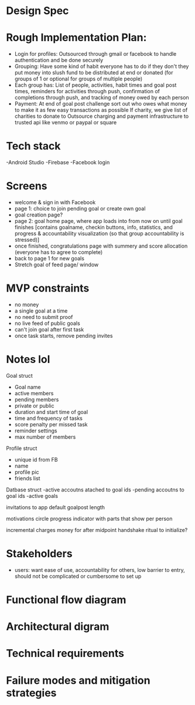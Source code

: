# Design Spec

# Rough Implementation Plan:
- Login for profiles: 
Outsourced through gmail or facebook to handle authentication and be done securely
- Grouping: 
Have some kind of habit everyone has to do if they don't they put money into slush fund to be distributed at end or donated (for groups of 1 or optional for groups of multiple people)
- Each group has:
  List of people, activities, habit times and goal post times, reminders for activities through push, confirmation of completions through push, and tracking of money owed by each person
- Payment:
  At end of goal post challenge sort out who owes what money to make it as few easy transactions as possible
  If charity, we give list of charities to donate to
  Outsource charging and payment infrastructure to trusted api like venmo or paypal or square

 # Tech stack
-Android Studio
-Firebase
-Facebook login

 # Screens
- welcome & sign in with Facebook
- page 1: choice to join pending goal or create own goal
- goal creation page?
- page 2: goal home page, where app loads into from now on until goal finishes [contains goalname, checkin buttons, info, statistics, and progress & accountability visualization (so that group accountability is stressed)]
- once finished, congratulations page with summery and score allocation (everyone has to agree to complete)
- back to page 1 for new goals
- Stretch goal of feed page/ window

# MVP constraints
- no money
- a single goal at a time
- no need to submit proof
- no live feed of public goals
- can't join goal after first task
- once task starts, remove pending invites

# Notes lol
Goal struct
- Goal name
- active members
- pending members
- private or public
- duration and start time of goal
- time and frequency of tasks
- score penalty per missed task
- reminder settings
- max number of members

Profile struct
- unique id from FB
- name
- profile pic
- friends list

Datbase struct
-active accoutns atached to goal ids
-pending accoutns to goal ids
-active goals


invitations to app
default goalpost length

motivations
circle progress indicator with parts that show per person

incremental charges
money for after midpoint
handshake ritual to initialize?


# Stakeholders 
- users: want ease of use, accountability for others, low barrier to entry, should not be complicated or cumbersome to set up

# Functional flow diagram

# Architectural digram

# Technical requirements

# Failure modes and mitigation strategies